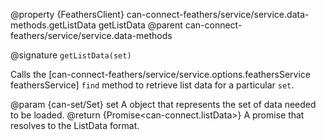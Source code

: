 @property {FeathersClient} can-connect-feathers/service/service.data-methods.getListData getListData
@parent can-connect-feathers/service/service.data-methods

@signature `getListData(set)`

Calls the [can-connect-feathers/service/service.options.feathersService feathersService] `find` method to retrieve list data for a particular `set`.

@param {can-set/Set} set A object that represents the set of data needed to be loaded.
@return {Promise<can-connect.listData>} A promise that resolves to the ListData format.
